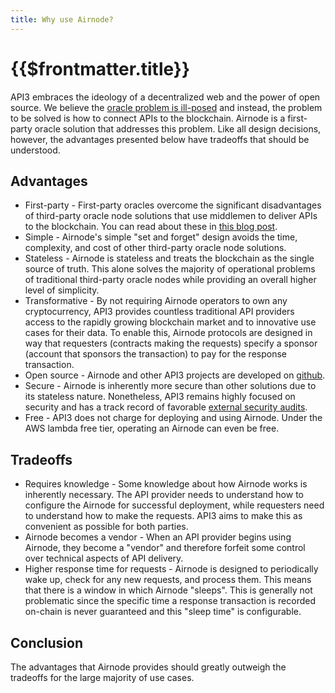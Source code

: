 ```yaml
---
title: Why use Airnode?
---
```


# {{$frontmatter.title}}

<TOC class="table-of-contents" :include-level="[2,3]" />

API3 embraces the ideology of a decentralized web and the power of open source. We believe the
[oracle problem is ill-posed](https://medium.com/api3/the-api-connectivity-problem-bd7fa0420636) and instead, the
problem to be solved is how to connect APIs to the blockchain. Airnode is a first-party oracle solution that addresses
this problem. Like all design decisions, however, the advantages presented below have tradeoffs that should be
understood.

## Advantages

- First-party - First-party oracles overcome the significant disadvantages of third-party oracle node solutions that use
  middlemen to deliver APIs to the blockchain. You can read about these in
  [this blog post](https://medium.com/api3/first-party-vs-third-party-oracles-90356e3cffe5).
- Simple - Airnode's simple "set and forget" design avoids the time, complexity, and cost of other third-party oracle
  node solutions.
- Stateless - Airnode is stateless and treats the blockchain as the single source of truth. This alone solves the
  majority of operational problems of traditional third-party oracle nodes while providing an overall higher level of
  simplicity.
- Transformative - By not requiring Airnode operators to own any cryptocurrency, API3 provides countless traditional API
  providers access to the rapidly growing blockchain market and to innovative use cases for their data. To enable this,
  Airnode protocols are designed in way that requesters (contracts making the requests) specify a sponsor (account that
  sponsors the transaction) to pay for the response transaction.
- Open source - Airnode and other API3 projects are developed on [github](https://github.com/api3dao).
- Secure - Airnode is inherently more secure than other solutions due to its stateless nature. Nonetheless, API3 remains
  highly focused on security and has a track record of favorable
  [external security audits](https://github.com/api3dao/api3-dao/tree/main/reports).
- Free - API3 does not charge for deploying and using Airnode. Under the AWS lambda free tier, operating an Airnode can
  even be free.

## Tradeoffs

- Requires knowledge - Some knowledge about how Airnode works is inherently necessary. The API provider needs to
  understand how to <CommonLink :path="'../grp-providers/guides/build-an-airnode/#configuration'">configure the Airnode</CommonLink> for
  successful deployment, while <CommonLink :path="'../concepts/requester.html'">requesters</CommonLink> need to
  understand how to make the requests. API3 aims to make this as convenient as possible for both parties.
- Airnode becomes a vendor - When an API provider begins using Airnode, they become a "vendor" and therefore forfeit
  some control over technical aspects of API delivery.
- Higher response time for requests - Airnode is designed to periodically wake up, check for any new requests, and
process them. This means that there is a window in which Airnode "sleeps". This is generally not problematic since the
specific time a response transaction is recorded on-chain is never guaranteed and this "sleep time" is configurable.
<!-- TODO: provide benchmarks -->

## Conclusion

The advantages that Airnode provides should greatly outweigh the tradeoffs for the large majority of use cases.
